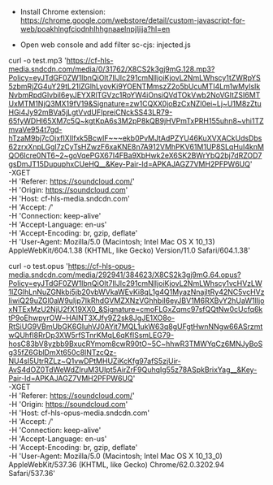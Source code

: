 
* Install Chrome extension: https://chrome.google.com/webstore/detail/custom-javascript-for-web/poakhlngfciodnhlhhgnaaelnpjljija?hl=en

* Open web console and add filter sc-cjs: injected.js





curl -o test.mp3 'https://cf-hls-media.sndcdn.com/media/0/31762/X8CS2k3gj9mG.128.mp3?Policy=eyJTdGF0ZW1lbnQiOlt7IlJlc291cmNlIjoiKjovL2NmLWhscy1tZWRpYS5zbmRjZG4uY29tL21lZGlhLyovKi9YOENTMmszZ2o5bUcuMTI4Lm1wMyIsIkNvbmRpdGlvbiI6eyJEYXRlTGVzc1RoYW4iOnsiQVdTOkVwb2NoVGltZSI6MTUxMTM1NjQ3MX19fV19&Signature=zw1CQXX0joBzCxNZl0ei~Lj~U1M8zZtuHGi4Jy92mBVa5jLgtVvdUFIpreiCNckSS43LR79-65fyWDHl65XM7c5Q~kgtKpA6s3M2pP8kQB9jHVPmTxPRH155uhn8~vhi1TZmvaVe954t7gd-hTzaM9bj7cOjxfIXlIfxk5BcwIF~~~ekb0PvMJtAdPZYU46KuXVXACkUdsDbs62zrxXnpLGgl7zCyTsHZwzF6xaKNE8n7A912VMhPKV61M1UP8SLqHuI4knMQO6Icre0NT6~2~goVqePGX67I4FBa9XbHwk2eX6SK2BWrYbQ2bj7dRZOD7gsDmJT15DupuphxCUeHQ__&Key-Pair-Id=APKAJAGZ7VMH2PFPW6UQ' \
-XGET \
-H 'Referer: https://soundcloud.com/' \
-H 'Origin: https://soundcloud.com' \
-H 'Host: cf-hls-media.sndcdn.com' \
-H 'Accept: */*' \
-H 'Connection: keep-alive' \
-H 'Accept-Language: en-us' \
-H 'Accept-Encoding: br, gzip, deflate' \
-H 'User-Agent: Mozilla/5.0 (Macintosh; Intel Mac OS X 10_13) AppleWebKit/604.1.38 (KHTML, like Gecko) Version/11.0 Safari/604.1.38'


curl -o test.opus 'https://cf-hls-opus-media.sndcdn.com/media/292941/384623/X8CS2k3gj9mG.64.opus?Policy=eyJTdGF0ZW1lbnQiOlt7IlJlc291cmNlIjoiKjovL2NmLWhscy1vcHVzLW1lZGlhLnNuZGNkbi5jb20vbWVkaWEvKi8qL1g4Q1MyazNnajltRy42NC5vcHVzIiwiQ29uZGl0aW9uIjp7IkRhdGVMZXNzVGhhbiI6eyJBV1M6RXBvY2hUaW1lIjoxNTExMzU2NjU2fX19XX0_&Signature=cmoFLGxZqmc97sfQQtNw0cUcfq6ktP9oEhwpyrOW~HAINT3XJfy9Z2sk8JgJE1XO8o-RtSiUG9VBmUbGK6GIuhVJ0AYit7MQL1ukW63q8gUFgtHwnNNgw66ASrzmtwQUhfI8RrDp3XW5rfSTnrKMqL6qKfISsmLEG79-hosC83bV8yzbb9BxucRYmom8cwR90tO~5C~hhwR3TMWYqCz6MNJyBoSg35fZ6GblDmXt650c8INTzcQz-NU4sI5UtrRZLz~Q1vwDPtMHUZiKcKfg97afS5zjUir-AvS4dOZ0TdWeWdZIruM3UIpt5AirZrF9QuhqIg55z78ASpkBrixYag__&Key-Pair-Id=APKAJAGZ7VMH2PFPW6UQ' \
-XGET \
-H 'Referer: https://soundcloud.com/' \
-H 'Origin: https://soundcloud.com' \
-H 'Host: cf-hls-opus-media.sndcdn.com' \
-H 'Accept: */*' \
-H 'Connection: keep-alive' \
-H 'Accept-Language: en-us' \
-H 'Accept-Encoding: br, gzip, deflate' \
-H 'User-Agent: Mozilla/5.0 (Macintosh; Intel Mac OS X 10_13_0) AppleWebKit/537.36 (KHTML, like Gecko) Chrome/62.0.3202.94 Safari/537.36'


